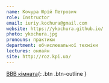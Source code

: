 ```yaml
---
name: Кочура Юрій Петрович
role: Instructor
email: iuriy.kochura@gmail.com
website: https://ykochura.github.io/
photo: ykochura.jpg
pronouns: практики
department: обчислювальної техніки
lectures: онлайн
site: http://roz.kpi.ua/
---
```


[BBB кімната](https://bbb.ugrid.org/b/yur-871-xvm-0gx){: .btn .btn-outline }
